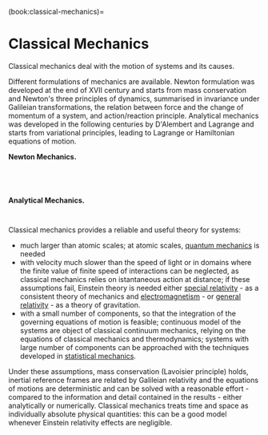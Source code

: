 (book:classical-mechanics)=
# Classical Mechanics

Classical mechanics deal with the motion of systems and its causes. 

Different formulations of mechanics are available. Newton formulation was developed at the end of XVII century and starts from mass conservation and Newton's three principles of dynamics, summarised in invariance under Galileian transformations, the relation between force and the change of momentum of a system, and action/reaction principle. Analytical mechanics was developed in the following centuries by D'Alembert and Lagrange and starts from variational principles, leading to Lagrange or Hamiltonian equations of motion.

**Newton Mechanics.**
```{dropdown} [Kinematics](classical-mechanics:kinematics)
```
```{dropdown} [Actions](classical-mechanics:actions)
```
```{dropdown} [Inertia](classical-mechanics:inertia)
```
```{dropdown} [Dynamics](classical-mechanics:dynamics)
```

**Analytical Mechanics.**
```{dropdown} [Lagrangian Mechanics](classical-mechanics:lagrange)
```
```{dropdown} [Hamiltonian Mechanics](classical-mechanics:hamilton)
```


Classical mechanics provides a reliable and useful theory for systems:
- much larger than atomic scales; at atomic scales, [quantum mechanics](https://basics2022.github.io/bbooks-physics-modern/ch/quantum-mechanics/intro.html) is needed
- with velocity much slower than the speed of light or in domains where the finite value of finite speed of interactions can be neglected, as classical mechanics relies on istantaneous action at distance; if these assumptions fail, Einstein theory is needed either [special relativity](https://basics2022.github.io/bbooks-physics-modern/ch/relativity-special/intro.html) - as a consistent theory of mechanics and [electromagnetism](https://basics2022.github.io/bbooks-physics-electromagnetism/intro.html) - or [general relativity](https://basics2022.github.io/bbooks-physics-modern/ch/relativity-general/intro.html) - as a theory of gravitation.
- with a small number of components, so that the integration of the governing equations of motion is feasible; continuous model of the systems are object of classical continuum mechanics, relying on the equations of classical mechanics and thermodynamics; systems with large number of components can be approached with the techniques developed in [statistical mechanics](https://basics2022.github.io/bbooks-physics-modern/ch/statistical-mechanics/intro.html).

Under these assumptions, mass conservation (Lavoisier principle) holds, inertial reference frames are related by Galileian relativity and the equations of motions are deterministic and can be solved with a reasonable effort - compared to the information and detail contained in the results - either analytically or numerically.
Classical mechanics treats time and space as individually absolute physical quantities: this can be a good model whenever Einstein relativity effects are negligible.


<!--
**Introduzione.**
- la meccanica si occupa della descrizione del moto dei sistemi e delle sue cause.
- lo sviluppo della teoria può essere riassunto in due parti: la prima formulazione di Newton nel XVII secolo, accompagnata allo sviluppo del calcolo infinitesimale; le riformulazioni "geometriche" di Lagrange e Hamilton, con lo sviluppo del calcolo delle variazioni;
- i *Principi* di Newton (*Philosophiae Naturalis Mathematica Principia*) concentono i concetti e i modelli necessari per formulare i principi della meccanica e sviluppare la teoria: partendo dalle definizioni di spazio, tempo (per lui assoluti), massa (per Lavoisier, costante), quantità di moto e forza, Newton formula i principi della meccanica classica; gli strumenti matematici del **calcolo infinitesimale** da lui congeniati, permettono a Newton di sviluppare la teoria;
- in questo lavoro, Newton formula la **legge di gravitazione universale**, riconoscendo la gravita come causa unica del moto dei corpi celesti e della caduta dei gravi sulla Terra. Questa legge, insieme alle equazioni della meccanica sviluppate gli permettono di dimostrare le leggi di Keplero
- nel secolo successivo a Parigi (**todo** riferimenti storici?), l'opera di D'Alembert e, soprattutto, Lagrange permette una riformulazione "geometrica" (**todo** spiegare) delle leggi della meccanica, usando gli strumenti del **calcolo della variazioni**; qualche anno dopo segue la riformulazione di Hamitlon; nonostante queste riformulazioni forniscano una teoria equivalente alla teoria di Newton, e non permettano di risolvere nuovi problemi in meccanica classica, esse forniscono un approccio moderno e comodo, che semplifica la scrittura delle equazioni che governano il moto dei sistemi, e che viene usato come base nella fisica moderna per l'approccio alle nuove discipline, come la meccanica quantistica. 

**Argomenti**
- Meccanica di Newton:
  - cinematica
  - azioni
  - inerzia
  - dinamica

- Meccanica analitica
  - formualzione di Lagrange
  - formulazione di Hamilton

**Pre-requisiti**: ... <br>
**Livello**: università <br>
**Altro...**:
-->

<!--
## Meccanica newtoniana
## Meccanica analitica

```{tableofcontents}
```
-->
